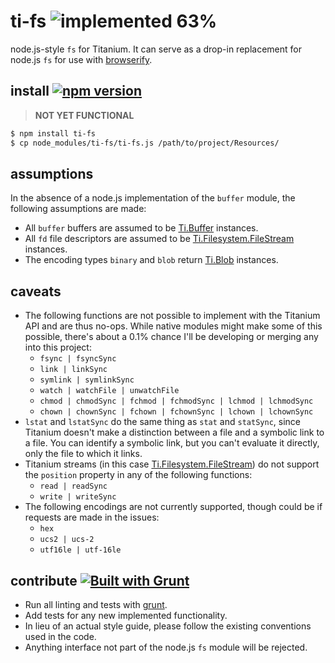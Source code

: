 # ti-fs ![implemented 63%](http://img.shields.io/badge/implemented-63%-yellow.svg)

node.js-style `fs` for Titanium. It can serve as a drop-in replacement for node.js `fs` for use with [browserify][].

## install [![npm version](https://badge.fury.io/js/ti-fs.svg)](http://badge.fury.io/js/ti-fs)

> **NOT YET FUNCTIONAL**

```bash
$ npm install ti-fs
$ cp node_modules/ti-fs/ti-fs.js /path/to/project/Resources/
```

## assumptions

In the absence of a node.js implementation of the `buffer` module, the following assumptions are made:

* All `buffer` buffers are assumed to be [Ti.Buffer][] instances.
* All `fd` file descriptors are assumed to be [Ti.Filesystem.FileStream][] instances.
* The encoding types `binary` and `blob` return [Ti.Blob][] instances.

## caveats

* The following functions are not possible to implement with the Titanium API and are thus no-ops. While native modules might make some of this possible, there's about a 0.1% chance I'll be developing or merging any into this project:
	* `fsync | fsyncSync`
	* `link | linkSync`
	* `symlink | symlinkSync`
	* `watch | watchFile | unwatchFile`
	* `chmod | chmodSync | fchmod | fchmodSync | lchmod | lchmodSync`
	* `chown | chownSync | fchown | fchownSync | lchown | lchownSync`
* `lstat` and `lstatSync` do the same thing as `stat` and `statSync`, since Titanium doesn't make a distinction between a file and a symbolic link to a file. You can identify a symbolic link, but you can't evaluate it directly, only the file to which it links.
* Titanium streams (in this case [Ti.Filesystem.FileStream][]) do not support the `position` property in any of the following functions:
	* `read | readSync`
	* `write | writeSync`
* The following encodings are not currently supported, though could be if requests are made in the issues:
	* `hex`
	* `ucs2 | ucs-2`
	* `utf16le | utf-16le`

## contribute [![Built with Grunt](https://cdn.gruntjs.com/builtwith.png)](http://gruntjs.com/)

* Run all linting and tests with [grunt](http://gruntjs.com/getting-started).
* Add tests for any new implemented functionality.
* In lieu of an actual style guide, please follow the existing conventions used in the code.
* Anything interface not part of the node.js `fs` module will be rejected.

[browserify]: https://github.com/substack/node-browserify
[Ti.Blob]: http://docs.appcelerator.com/titanium/latest/#!/api/Titanium.Blob
[Ti.Buffer]: http://docs.appcelerator.com/titanium/latest/#!/api/Titanium.Buffer
[Ti.Filesystem.FileStream]: http://docs.appcelerator.com/titanium/latest/#!/api/Titanium.Filesystem.FileStream
